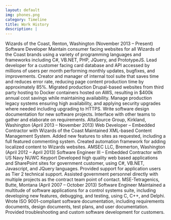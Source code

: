 ```yaml
---
layout: default
img: phones.png
category: Timeline
title: Work History
description: |
---
```

Wizards of the Coast, Renton, Washington (November 2013 – Present)
Software Developer
Maintain consumer facing websites for all Wizards of the Coast brands using a variety of programming languages and frameworks including C#,
VB.NET, PHP, JQuery, and PrototypeJS.
Lead developer for a customer facing card database and API accessed by millions of users per month performing monthly updates, bugfixes, and
improvements.
Creator and manager of internal tool suite that saves time and reduces error rate, reducing page content production time by approximately 85%.
Migrated production Drupal-based websites from third party hosting to Docker containers hosted on AWS, resulting in $400k annual cost savings
while maintaining availability.
Manage production legacy systems ensuring high availability, and applying security upgrades where needed including upgrading to HTTPS.
Write software design documentation for new software projects.
Interface with other teams to gather and elaborate on requirements.
AltaSource Group, Kirkland, Washington (April 2013 – November 2013)
Web Developer – Embedded Contractor with Wizards of the Coast
Maintained XML-based Content Management System.
Added new features to sites as requested, including a full featured commenting system.
Created automation framework for adding localized content to Wizards websites.
AMSEC LLC, Bremerton, Washington (April 2012 – April 2013)
Software Engineer III – Embedded Contractor with US Navy NUWC Keyport
Developed high quality web based applications and SharePoint sites for government customer, using C#, VB.NET, Javascript, and JQuery
languages.
Provided support for application users as Tier 2 technical support.
Assisted government personnel directly with multiple projects as the contract team point of contact.
MSE-Tetragenics, Butte, Montana (April 2007 – October 2013)
Software Engineer
Maintained a multitude of software applications for a control systems suite, including developing new features, debugging, and testing, using C,
C++, and Delphi.
Wrote ISO 9001-compliant software documentation, including requirements documents, design documents, test plans, and user documentation.
Provided troubleshooting and custom software development for customers.
